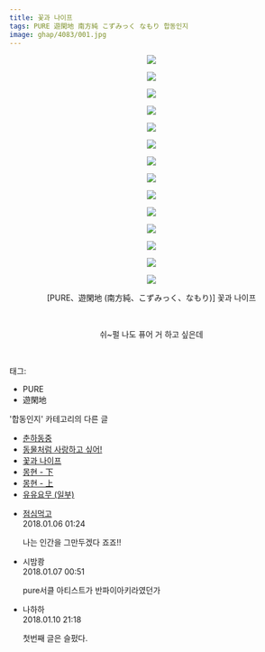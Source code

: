 ```yaml
---
title: 꽃과 나이프
tags: PURE 遊閑地 南方純 こずみっく なもり 합동인지
image: ghap/4083/001.jpg
---
```

<div class="article">
<p style="text-align: center; clear: none; float: none;"><img src="{{ site.nasurl }}/ghap/4083/001.jpg"/></p>
<p style="text-align: center; clear: none; float: none;"><img src="{{ site.nasurl }}/ghap/4083/002.jpg"/></p>
<p style="text-align: center; clear: none; float: none;"><img src="{{ site.nasurl }}/ghap/4083/003.jpg"/></p>
<p style="text-align: center; clear: none; float: none;"><img src="{{ site.nasurl }}/ghap/4083/004.jpg"/></p>
<p style="text-align: center; clear: none; float: none;"><img src="{{ site.nasurl }}/ghap/4083/005.jpg"/></p>
<p style="text-align: center; clear: none; float: none;"><img src="{{ site.nasurl }}/ghap/4083/006.jpg"/></p>
<p style="text-align: center; clear: none; float: none;"><img src="{{ site.nasurl }}/ghap/4083/007.jpg"/></p>
<p style="text-align: center; clear: none; float: none;"><img src="{{ site.nasurl }}/ghap/4083/008.jpg"/></p>
<p style="text-align: center; clear: none; float: none;"><img src="{{ site.nasurl }}/ghap/4083/009.jpg"/></p>
<p style="text-align: center; clear: none; float: none;"><img src="{{ site.nasurl }}/ghap/4083/010.jpg"/></p>
<p style="text-align: center; clear: none; float: none;"><img src="{{ site.nasurl }}/ghap/4083/011.jpg"/></p>
<p style="text-align: center; clear: none; float: none;"><img src="{{ site.nasurl }}/ghap/4083/012.jpg"/></p>
<p style="text-align: center; clear: none; float: none;"><img src="{{ site.nasurl }}/ghap/4083/013.jpg"/></p>
<p style="text-align: center; clear: none; float: none;"><img src="{{ site.nasurl }}/ghap/4083/014.jpg"/></p>
<p style="text-align: center; clear: none; float: none;">[PURE、遊閑地 (南方純、こずみっく、なもり)] 꽃과 나이프</p>
<p style="text-align: center; clear: none; float: none;"><br/></p>
<p style="text-align: center; clear: none; float: none;">쉬~펄 나도 퓨어 거 하고 싶은데</p>
<p><br/></p>
</div><div class="tagTrail">
<p>태그: </p>
<ul>
<li>PURE</li>
<li>遊閑地</li>
</ul>
</div><div class="another">
<p>'합동인지' 카테고리의 다른 글</p>
<ul>
<li><a href="/2018-02-04-ghap_4162">춘하동중</a></li>
<li><a href="/2018-02-04-ghap_4160">동물처럼 사랑하고 싶어!</a></li>
<li><a href="/2018-01-05-ghap_4083">꽃과 나이프</a></li>
<li><a href="/2017-12-15-ghap_4037">몽현 - 下</a></li>
<li><a href="/2017-12-15-ghap_4036">몽현 - 上</a></li>
<li><a href="/2017-10-22-ghap_3893">유유요무 (일부)</a></li>
</ul>
</div><div class="cb_module cb_fluid">
<div class="cb_wrt cb_profile">
<div class="comment">
<ul>
<li class="cb_thumb_off" id="comment15167536">
<div class="cb_comment_area">
<div class="cb_info_area">
<div class="cb_section">
<span class="cb_nick_name"> <a href="http://jsvehw" onclick="return openLinkInNewWindow(this)">점심먹고</a></span>
</div>
<div class="cb_section">
<span class="cb_date">2018.01.06 01:24 </span>
</div>
</div>
<div class="cb_dsc_comment">
<p class="cb_dsc">
											나는 인간을 그만두겠다 죠죠!!
										</p>
</div>
</div></li>
<li class="cb_thumb_off" id="comment15168137">
<div class="cb_comment_area">
<div class="cb_info_area">
<div class="cb_section">
<span class="cb_nick_name">시밤쾅</span>
</div>
<div class="cb_section">
<span class="cb_date">2018.01.07 00:51 </span>
</div>
</div>
<div class="cb_dsc_comment">
<p class="cb_dsc">
											pure서클 아티스트가 반파이아키라였던가
										</p>
</div>
</div></li>
<li class="cb_thumb_off" id="comment15171308">
<div class="cb_comment_area">
<div class="cb_info_area">
<div class="cb_section">
<span class="cb_nick_name">나하하</span>
</div>
<div class="cb_section">
<span class="cb_date">2018.01.10 21:18 </span>
</div>
</div>
<div class="cb_dsc_comment">
<p class="cb_dsc">
											첫번째 글은 슬펐다.
										</p>
</div>
</div></li>
</ul>
</div>
</div><!-- commentList close -->
</div>